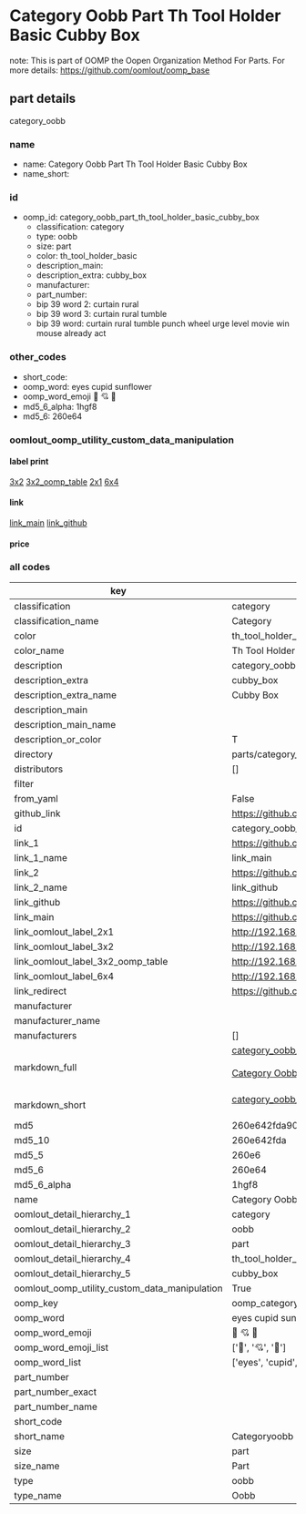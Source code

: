 # Category Oobb Part Th Tool Holder Basic Cubby Box  

note: This is part of OOMP the Oopen Organization Method For Parts. For more details: https://github.com/oomlout/oomp_base

##  part details
  



category_oobb



### name
* name: Category Oobb Part Th Tool Holder Basic Cubby Box
* name_short: 
### id
* oomp_id: category_oobb_part_th_tool_holder_basic_cubby_box
  * classification: category
  * type: oobb
  * size: part
  * color: th_tool_holder_basic
  * description_main: 
  * description_extra: cubby_box
  * manufacturer: 
  * part_number: 
  * bip 39 word 2: curtain rural
  * bip 39 word 3: curtain rural tumble
  * bip 39 word: curtain rural tumble punch wheel urge level movie win mouse already act

### other_codes
* short_code: 
* oomp_word: eyes cupid sunflower
* oomp_word_emoji :eyes: :cupid: :sunflower:
* md5_6_alpha: 1hgf8
* md5_6: 260e64






### oomlout_oomp_utility_custom_data_manipulation
#### label print
[3x2](http://192.168.1.245:1112/?label=oomp%201hgf8)
[3x2_oomp_table](http://192.168.1.108:1112/?label=oomp%201hgf8)
[2x1](http://192.168.1.242:1112/?label=oomp%201hgf8)
[6x4](http://192.168.1.55:1112/?label=oomp%201hgf8)    

#### link

[link_main](https://github.com/oomlout/oomlout_oomp_version_1_messy/tree/main/parts/category_oobb_part_th_tool_holder_basic_cubby_box) [link_github](https://github.com/oomlout/oomlout_oomp_version_1_messy/tree/main/parts/category_oobb_part_th_tool_holder_basic_cubby_box)                             

#### price







### all codes 
| key | value |  
| --- | --- |  
| classification | category |  
| classification_name | Category |  
| color | th_tool_holder_basic |  
| color_name | Th Tool Holder Basic |  
| description | category_oobb |  
| description_extra | cubby_box |  
| description_extra_name | Cubby Box |  
| description_main |  |  
| description_main_name |  |  
| description_or_color | T  |  
| directory | parts/category_oobb_part_th_tool_holder_basic_cubby_box |  
| distributors | [] |  
| filter |  |  
| from_yaml | False |  
| github_link | https://github.com/oomlout/oomlout_oomp_part_src/tree/main/parts/category_oobb_part_th_tool_holder_basic_cubby_box |  
| id | category_oobb_part_th_tool_holder_basic_cubby_box |  
| link_1 | https://github.com/oomlout/oomlout_oomp_version_1_messy/tree/main/parts/category_oobb_part_th_tool_holder_basic_cubby_box |  
| link_1_name | link_main |  
| link_2 | https://github.com/oomlout/oomlout_oomp_version_1_messy/tree/main/parts/category_oobb_part_th_tool_holder_basic_cubby_box |  
| link_2_name | link_github |  
| link_github | https://github.com/oomlout/oomlout_oomp_version_1_messy/tree/main/parts/category_oobb_part_th_tool_holder_basic_cubby_box |  
| link_main | https://github.com/oomlout/oomlout_oomp_version_1_messy/tree/main/parts/category_oobb_part_th_tool_holder_basic_cubby_box |  
| link_oomlout_label_2x1 | http://192.168.1.242:1112/?label=oomp%201hgf8 |  
| link_oomlout_label_3x2 | http://192.168.1.245:1112/?label=oomp%201hgf8 |  
| link_oomlout_label_3x2_oomp_table | http://192.168.1.108:1112/?label=oomp%201hgf8 |  
| link_oomlout_label_6x4 | http://192.168.1.55:1112/?label=oomp%201hgf8 |  
| link_redirect | https://github.com/oomlout/oomlout_oomp_version_1_messy/tree/main/parts/category_oobb_part_th_tool_holder_basic_cubby_box |  
| manufacturer |  |  
| manufacturer_name |  |  
| manufacturers | [] |  
| markdown_full | [category_oobb_part_th_tool_holder_basic_cubby_box](none)<br>[](none)<br>[Category Oobb Part Th Tool Holder Basic Cubby Box](none)<br><br> |  
| markdown_short | [category_oobb_part_th_tool_holder_basic_cubby_box](none)<br><br> |  
| md5 | 260e642fda90f017bdfd0addd4af61b1 |  
| md5_10 | 260e642fda |  
| md5_5 | 260e6 |  
| md5_6 | 260e64 |  
| md5_6_alpha | 1hgf8 |  
| name | Category Oobb Part Th Tool Holder Basic Cubby Box |  
| oomlout_detail_hierarchy_1 | category |  
| oomlout_detail_hierarchy_2 | oobb |  
| oomlout_detail_hierarchy_3 | part |  
| oomlout_detail_hierarchy_4 | th_tool_holder_basic |  
| oomlout_detail_hierarchy_5 | cubby_box |  
| oomlout_oomp_utility_custom_data_manipulation | True |  
| oomp_key | oomp_category_oobb_part_th_tool_holder_basic_cubby_box |  
| oomp_word | eyes cupid sunflower |  
| oomp_word_emoji | :eyes: :cupid: :sunflower: |  
| oomp_word_emoji_list | [':eyes:', ':cupid:', ':sunflower:'] |  
| oomp_word_list | ['eyes', 'cupid', 'sunflower'] |  
| part_number |  |  
| part_number_exact |  |  
| part_number_name |  |  
| short_code |  |  
| short_name | Categoryoobb |  
| size | part |  
| size_name | Part |  
| type | oobb |  
| type_name | Oobb |  
